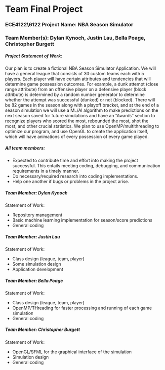 # Team Final Project

### ECE4122\6122 Project Name: NBA Season Simulator
### Team Member(s): Dylan Kynoch, Justin Lau, Bella Poage, Christopher Burgett

##### Project Statement of Work:
Our plan is to create a fictional NBA Season Simulator Application. We will have a general league that consists of 30 custom teams each with 5 players.
Each player will have certain attributes and tendencies that will determine game possession outcomes.
For example, a dunk attempt (close range attribute) from an offensive player on a defensive player (block attribute) is determined by a random number generator to determine whether the attempt was successful (dunked) or not (blocked).
There will be 82 games in the season along with a playoff bracket, and at the end of a season simulation we will use a ML/AI algorithm to make predictions on the next season saved for future simulations and have an “Awards” section to recognize players who scored the most, rebounded the most, shot the most, and other crucial statistics.
We plan to use OpenMP/multithreading to optimize our program, and use OpenGL to create the application itself, which will have animations of every possession of every game played.

##### All team members:
- Expected to contribute time and effort into making the project successful. This entails meeting coding, debugging, and communication requirements in a timely manner.
- Do necessary/required research into coding implementations.
- Help one another if bugs or problems in the project arise.

##### Team Member: Dylan Kynoch
Statement of Work:
- Repository management
- Basic machine learning implementation for season/score predictions
- General coding

##### Team Member: Justin Lau
Statement of Work:
- Class design (league, team, player)
- Some simulation design
- Application development

##### Team Member: Bella Poage
Statement of Work:
- Class design (league, team, player)
- OpenMP/THreading for faster processing and running of each game simulation
- General coding

##### Team Member: Christopher Burgett
Statement of Work:
- OpenGL/SFML for the graphical interface of the simulation
- Simulation design
- General coding
